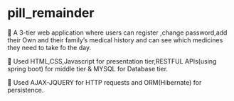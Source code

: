 # pill_remainder

 A 3-tier web application where users can register ,change 
password,add 
their Own and their family’s medical history and can see which 
medicines they need to take fo the day.

 Used HTML,CSS,Javascript for presentation tier,RESTFUL APIs(using spring boot) 
for middle tier & MYSQL for Database tier.

 Used AJAX-JQUERY for HTTP requests and ORM(Hibernate) for 
persistence.
